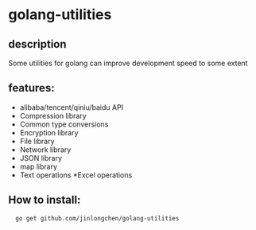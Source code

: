 # golang-utilities


##  description
Some utilities for golang can improve development speed to some extent

## features:

   * alibaba/tencent/qiniu/baidu API
   * Compression library
   * Common type conversions
   * Encryption library
   * File library
   * Network library
   * JSON library
   * map library
   * Text operations
   *Excel operations

## How to install:
```bash
  go get github.com/jinlongchen/golang-utilities
```
